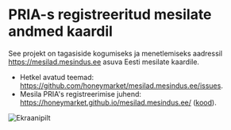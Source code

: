 # PRIA-s registreeritud mesilate andmed kaardil

See projekt on tagasiside kogumiseks ja menetlemiseks aadressil https://mesilad.mesindus.ee asuva Eesti mesilate kaardile. 
* Hetkel avatud teemad: https://github.com/honeymarket/mesilad.mesindus.ee/issues. 
* Mesila PRIA's registreerimise juhend: https://honeymarket.github.io/mesilad.mesindus.ee/ ([kood](index.html)).

![Ekraanipilt](https://raw.githubusercontent.com/honeymarket/pria/master/Screenshot%20from%202016-12-02%2004-04-48.png)
